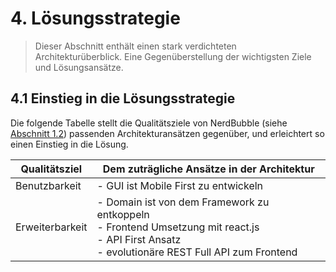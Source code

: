 # 4. Lösungsstrategie

> Dieser Abschnitt enthält einen stark verdichteten Architekturüberblick. Eine Gegenüberstellung der wichtigsten Ziele
und Lösungsansätze.

## 4.1 Einstieg in die Lösungsstrategie

Die folgende Tabelle stellt die Qualitätsziele von NerdBubble (siehe [Abschnitt 1.2](1_Einfuehrung_Ziele.md#12-qualittsziele)) passenden Architekturansätzen gegenüber, und erleichtert
so einen Einstieg in die Lösung.

| Qualitätsziel   | Dem zuträgliche Ansätze in der Architektur                                                                                                                    |
|-----------------|---------------------------------------------------------------------------------------------------------------------------------------------------------------|
| Benutzbarkeit   | - GUI ist Mobile First zu entwickeln                                                                                                                          |
| Erweiterbarkeit | - Domain ist von dem Framework zu entkoppeln<br /> - Frontend Umsetzung mit react.js<br /> - API First Ansatz<br /> - evolutionäre REST Full API zum Frontend |
